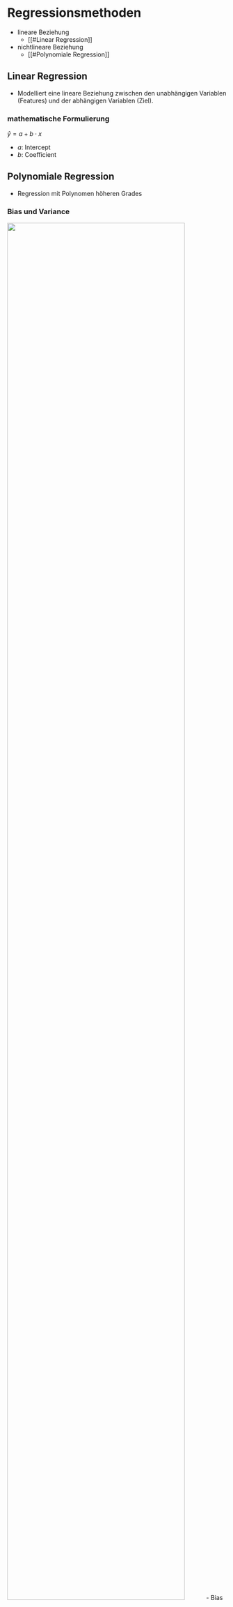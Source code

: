 # Regressionsmethoden 
- lineare Beziehung 
	- [[#Linear Regression]] 
- nichtlineare Beziehung 
	- [[#Polynomiale Regression]] 


## Linear Regression 
- Modelliert eine lineare Beziehung zwischen den unabhängigen Variablen (Features) und der abhängigen Variablen (Ziel). 
### mathematische Formulierung 
$\hat{y} = a + b \cdot x$ 
- $a$: Intercept 
- $b$: Coefficient 

## Polynomiale Regression 
- Regression mit Polynomen höheren Grades 
### Bias und Variance 
<img src="https://github.com/xiaomeng-huang-study/images_DAAN/blob/main/Scrennshot_2024-07-06_16-02-16.png?raw=" width="90%" /> 
- Bias (Verzerrung): Fehler, der durch die Annahmen im Modellierungsprozess eingeführt wird. 
	- hoher Bias $\rightarrow$ das Modell zu einfach ist und die zugrunde liegende Beziehung in den Daten nicht gut erfasst. 
- Variance (Varianz): wie stark die Modellvorhersagen für verschiedene Datensätze variieren. 
	- hohe Varianz: das Modell sehr empfindlich auf die Trainingsdaten reagiert und kleine Änderungen in den Daten zu großen Veränderungen in den Vorhersagen führen. 


